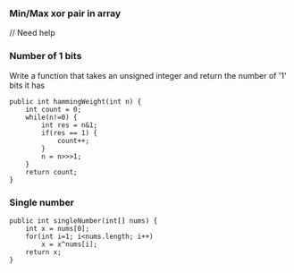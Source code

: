 
### Min/Max xor pair in array

// Need help

### Number of 1 bits

Write a function that takes an unsigned integer and return the number of '1' bits it has

    public int hammingWeight(int n) {
        int count = 0;
        while(n!=0) {
            int res = n&1;
            if(res == 1) {
                count++;
            }
            n = n>>>1;
        }
        return count;
    }

### Single number

    public int singleNumber(int[] nums) {
        int x = nums[0];
        for(int i=1; i<nums.length; i++)
            x = x^nums[i];
        return x;
    }
